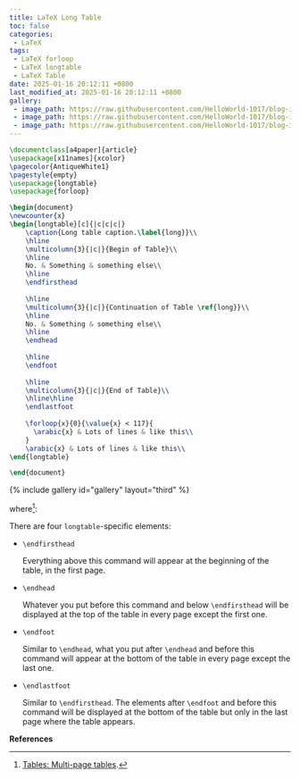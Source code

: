 ```yaml
---
title: LaTeX Long Table
toc: false
categories:
 - LaTeX
tags:
 - LaTeX forloop
 - LaTeX longtable
 - LaTeX Table
date: 2025-01-16 20:12:11 +0800
last_modified_at: 2025-01-16 20:12:11 +0800
gallery:
 - image_path: https://raw.githubusercontent.com/HelloWorld-1017/blog-images-1/main/imgs/202501162015973.png
 - image_path: https://raw.githubusercontent.com/HelloWorld-1017/blog-images-1/main/imgs/202501162015624.png
 - image_path: https://raw.githubusercontent.com/HelloWorld-1017/blog-images-1/main/imgs/202501162016745.png
---
```


```latex
\documentclass[a4paper]{article}
\usepackage[x11names]{xcolor}
\pagecolor{AntiqueWhite1}
\pagestyle{empty}
\usepackage{longtable}
\usepackage{forloop}

\begin{document}
\newcounter{x}
\begin{longtable}[c]{|c|c|c|}
	\caption{Long table caption.\label{long}}\\
	\hline
	\multicolumn{3}{|c|}{Begin of Table}\\
	\hline
	No. & Something & something else\\
	\hline
	\endfirsthead
	
	\hline
	\multicolumn{3}{|c|}{Continuation of Table \ref{long}}\\
	\hline
	No. & Something & something else\\
	\hline
	\endhead
	
	\hline
	\endfoot
	
	\hline
	\multicolumn{3}{|c|}{End of Table}\\
	\hline\hline
	\endlastfoot
	
	\forloop{x}{0}{\value{x} < 117}{
	  \arabic{x} & Lots of lines & like this\\
	}
	\arabic{x} & Lots of lines & like this\\
\end{longtable}

\end{document}
```

{% include gallery id="gallery" layout="third" %}

where[^1]:

<div class="quote--left" markdown="1">

There are four `longtable`-specific elements:

- `\endfirsthead`

  Everything above this command will appear at the beginning of the table, in the first page.

- `\endhead`

  Whatever you put before this command and below `\endfirsthead` will be displayed at the top of the table in every page except the first one.

- `\endfoot`

  Similar to `\endhead`, what you put after `\endhead` and before this command will appear at the bottom of the table in every page except the last one.

- `\endlastfoot`

  Similar to `\endfirsthead`. The elements after `\endfoot` and before this command will be displayed at the bottom of the table but only in the last page where the table appears.

</div>

**References**

[^1]: [Tables: Multi-page tables](https://www.overleaf.com/learn/latex/Tables#Multi-page_tables).
